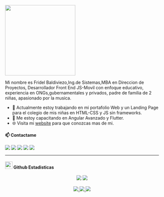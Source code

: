 
<img src="https://media.giphy.com/media/h408T6Y5GfmXBKW62l/giphy.gif" width="230">

Mi nombre es Fridel Baldiviezo,Ing.de Sistemas,MBA en Direccion de Proyectos, Desarrollador Front End JS-Movil con enfoque educativo, experiencia en ONGs,gubernamentales y privados, padre de familia de 2 niñas, apasionado por la musica.
- 🔭 Actualmente estoy trabajando en mi portafolio Web y un Landing Page para el colegio de mis niñas en HTML-CSS y JS sin frameworks.
- 🌱 Me estoy capacitando en Angular Avanzado y Flutter.
- 🌐 Visita mi [website](http://fridel.info.bo/) para que conozcas mas de mi.

#### 📫 Contactame

[<img src="https://img.shields.io/badge/linkedin-%230077B5.svg?&style=for-the-badge&logo=linkedin&logoColor=white" />](https://www.linkedin.com/in/frideldev/)
[<img src="https://img.shields.io/badge/twitter-%231DA1F2.svg?&style=for-the-badge&logo=twitter&logoColor=white" />](https://twitter.com/frideldev)
[<img src = "https://img.shields.io/badge/instagram-%23E4405F.svg?&style=for-the-badge&logo=instagram&logoColor=white">](https://www.instagram.com/frideldev/)
[<img src = "https://img.shields.io/badge/facebook-%231877F2.svg?&style=for-the-badge&logo=facebook&logoColor=white">](https://www.facebook.com/frideldev)
[<img src ="https://img.shields.io/badge/portfolio-web%23.svg?&style=for-the-badge&logo=globe&logoColor=white">](http://fridel.info.bo/)

---
<h4> <img src="https://media.giphy.com/media/du3J3cXyzhj75IOgvA/giphy.gif" width="24"> Github Estadisticas</h4>

<p align = "center">
  <img src = "https://github-readme-stats.vercel.app/api?username=frideldev&show_icons=true&theme=radical&line_height=33">
  <img src = "https://github-readme-stats.vercel.app/api/top-langs/?username=frideldev&hide=css,html,ShaderLab&theme=tokyonight">
  <br>
  <br>
  <a href="https://github.com/frideldev">
    <img src="https://badges.pufler.dev/years/frideldev?style=flat-square&color=black&logo=github">
  </a>
  <a href="https://github.com/frideldev">
    <img src="https://badges.pufler.dev/repos/frideldev?style=flat-square&color=black&logo=github">
  </a>
  <a href="https://github.com/frideldev">
    <img src="https://badges.pufler.dev/visits/frideldev/frideldev?style=flat-square&color=black&logo=github">
  </a>
</p>

<!--
**frideldev/frideldev** is a ✨ _special_ ✨ repository because its `README.md` (this file) appears on your GitHub profile.

Here are some ideas to get you started:

- 🔭 I’m currently working on ...
- 🌱 I’m currently learning ...
- 👯 I’m looking to collaborate on ...
- 🤔 I’m looking for help with ...
- 💬 Ask me about ...
- 📫 How to reach me: ...
- 😄 Pronouns: ...
- ⚡ Fun fact: ...
-->
